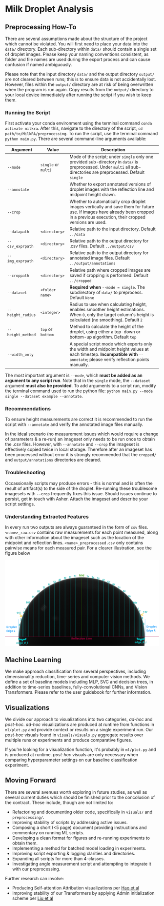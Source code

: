 # Milk Droplet Analysis

## Preprocessing How-To

There are several assumptions made about the structure of the project which cannot be violated. You will first need to place your data into the `data/` directory. Each sub-directory within `data/` should contain a single set of droplet images. Please keep your naming conventions consistent, as folder and file names are used during the export process and can cause confusion if named ambiguously.

Please note that the input directory `data/` and the output directory `output/` are not cleared between runs; this is to ensure data is not accidentally lost. However, files within the `output/` directory are at risk of being overwritten when the program is run again. Copy results from the `output/` directory to your local device immediately after running the script if you wish to keep them.

### Running the Script

First activate your conda environment using the terminal command `conda activate milkra`. After this, navigate to the directory of the script, `cd path/to/MilkRA/preprocessing`. To run the script, use the terminal command `python main.py`. There are several command-line arguments available:

| Argument           | Value               | Description                                                                                                                                                                                         |
|--------------------------|--------------------------|--------------------|
| `--mode`           | `single` or `multi` | Mode of the script; under `single` only one provided sub-directory in `data/` is preprocessed. Under `multi` all sub-directories are preprocessed. Default `single`                                 |
| `--annotate`       |                     | Whether to export annotated versions of droplet images with the reflection line and midpoint height drawn.                                                                           |
| `--crop`           |                     | Whether to automatically crop droplet images vertically and save them for future use. If images have already been cropped in a previous execution, their cropped versions are used. |
| `--datapath`       | `<directory>`       | Relative path to the input directory. Default `../data`                                                                                                                                             |
| `--csv_exprpath`   | `<directory>`       | Relative path to the output directory for .csv files. Default `../output/csv`                                                                                                                       |
| `--img_exprpath`   | `<directory>`       | Relative path to the output directory for annotated image files. Default `../output/annotations`                                                                                                    |
| `--croppath`       | `<directory>`       | Relative path where cropped images are saved if cropping is performed. Default `../cropped`                                                                                                         |
| `--dataset`        | `<folder name>`     | **Required when** `--mode = single`. The subdirectory of `data/` to preprocess. Default `None`                                                                                                      |
| `--height_radius`  | `<integer>`         | Radius to use when calculating height, enables smoother height estimations. When `0`, only the target column's height is calculated (no smoothing). Default `2`                                    |
| `--height_method`  | `top` or `bottom`   | Method to calculate the height of the droplet, using either a top-down or bottom-up algorithm. Default `top` |
| `--width_only`     |                     | A special script mode which exports only the width and midpoint height values at each timestep. **Incompatible with** `--annotate`; please verify reflection points manually.|


The most important argument is `--mode`, which **must be added as an argument to any script run**. Note that in the `single` mode, the `--dataset` argument **must also be provided**. To add arguments to a script run, modify the terminal command used to run the python file: `python main.py --mode single --dataset example --annotate`.

### Recommendations
To ensure height measurements are correct it is recommended to run the script with `--annotate` and verify the annotated image files manually.  

In the ideal scenario (no measurement issues which would require a change of parameters & a re-run) an imageset only needs to be run once to obtain the .csv files. However, with `--annotate` and `--crop` the imageset is effectively copied twice in local storage. Therefore after an imageset has been processed without error it is strongly recommended that the `cropped/` and `output/annotations` directories are cleared.

### Troubleshooting
Occassionally scripts may produce errors - this is normal and is often the result of artifact(s) to the side of the droplet. Re-running these troublesome imagesets with `--crop` frequently fixes this issue. Should issues continue to persist, get in touch with Asher. Attach the imageset and describe your script settings.


### Understanding Extracted Features
In every run two outputs are always guaranteed in the form of `csv` files. `<name>_raw.csv` contains raw measurements for each point measured, along with other information about the imageset such as the location of the midpoint and reflection lines. `<name>_preprocessed.csv` only contains pairwise means for each measured pair. For a clearer illustration, see the figure below

![alt text](https://github.com/veryeager/milkra/blob/main/content/README_diagram.png?raw=true)

## Machine Learning
We make approach classification from several perspectives, including dimensionality reduction, time-series and computer vision methods. We define a set of baseline models including MLP, SVC and decision trees, in addition to time-series baselines, fully-convolutional CNNs, and Vision Transformers. Please refer to the user guidebook for further information.

## Visualizations
We divide our approach to visualizations into two categories, _ad-hoc_ and _post-hoc_. _ad-hoc_ visualizations are produced at runtime from functions in `ml/plot.py` and provide context or results on a single experiment run. Our _post-hoc_ visuals found in `visuals/visuals.py` aggregate results over multiple runs or experiments and produce comparative figures.

If you're looking for a visualization function, it's probably in `ml/plot.py` and is produced at runtime. _post-hoc_ visuals are only necessary when comparing hyperparameter settings on our baseline classification experiment.

## Moving Forward
There are several avenues worth exploring in future studies, as well as several current duties which should be finished prior to the concolusion of the contract. These include, though are not limited to:
+ Refactoring and documenting older code, specifically in `visuals/` and `preprocessing/`. 
+ Improving stability of scripts by addressing active issues.
+ Composing a short (<5 page) document providing instructions and commentary on running ML scripts.
+ Developing a clean format for figures and re-running experiments to obtain them.
+ Implementing a method for batched model loading in experiments.
+ Improving script exporting & logging clarities and directories.
+ Expanding all scripts for more than 4-classes.
+ Investigating angle measurement script and attempting to integrate it with our preprocessing.

Further research can involve:
+ Producing Self-attention Attribution visualizations per [Hao et al](https://arxiv.org/abs/2004.11207)
+ Improving stability of our Transformers by applying Admin initialization scheme per [Liu et al](https://arxiv.org/abs/2004.08249)
